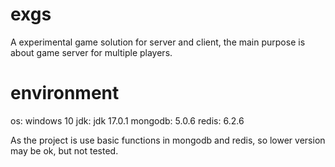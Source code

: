 # exgs

A experimental game solution for server and client, the main purpose is about game server for multiple players.

# environment

os: windows 10
jdk: jdk 17.0.1
mongodb: 5.0.6
redis: 6.2.6

As the project is use basic functions in mongodb and redis, so lower version may be ok, but not tested.